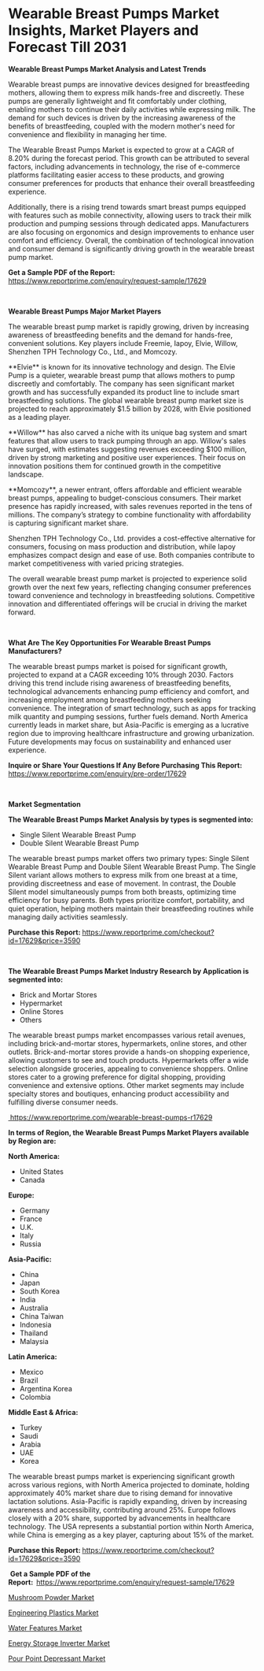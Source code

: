 <p><h1>Wearable Breast Pumps Market Insights, Market Players and Forecast Till 2031</h1></p><p><strong>Wearable Breast Pumps Market Analysis and Latest Trends</strong></p>
<p><p>Wearable breast pumps are innovative devices designed for breastfeeding mothers, allowing them to express milk hands-free and discreetly. These pumps are generally lightweight and fit comfortably under clothing, enabling mothers to continue their daily activities while expressing milk. The demand for such devices is driven by the increasing awareness of the benefits of breastfeeding, coupled with the modern mother's need for convenience and flexibility in managing her time.</p><p>The Wearable Breast Pumps Market is expected to grow at a CAGR of 8.20% during the forecast period. This growth can be attributed to several factors, including advancements in technology, the rise of e-commerce platforms facilitating easier access to these products, and growing consumer preferences for products that enhance their overall breastfeeding experience. </p><p>Additionally, there is a rising trend towards smart breast pumps equipped with features such as mobile connectivity, allowing users to track their milk production and pumping sessions through dedicated apps. Manufacturers are also focusing on ergonomics and design improvements to enhance user comfort and efficiency. Overall, the combination of technological innovation and consumer demand is significantly driving growth in the wearable breast pump market.</p></p>
<p><strong>Get a Sample PDF of the Report:&nbsp;</strong> <a href="https://www.reportprime.com/enquiry/request-sample/17629?utm_campaign=83&utm_medium=2&utm_source=Github&utm_content=ia&utm_term=19112024&utm_id=wearable-breast-pumps">https://www.reportprime.com/enquiry/request-sample/17629</a></p>
<p>&nbsp;</p>
<p><strong>Wearable Breast Pumps Major Market Players</strong></p>
<p><p>The wearable breast pump market is rapidly growing, driven by increasing awareness of breastfeeding benefits and the demand for hands-free, convenient solutions. Key players include Freemie, Iapoy, Elvie, Willow, Shenzhen TPH Technology Co., Ltd., and Momcozy.</p><p>**Elvie** is known for its innovative technology and design. The Elvie Pump is a quieter, wearable breast pump that allows mothers to pump discreetly and comfortably. The company has seen significant market growth and has successfully expanded its product line to include smart breastfeeding solutions. The global wearable breast pump market size is projected to reach approximately $1.5 billion by 2028, with Elvie positioned as a leading player.</p><p>**Willow** has also carved a niche with its unique bag system and smart features that allow users to track pumping through an app. Willow's sales have surged, with estimates suggesting revenues exceeding $100 million, driven by strong marketing and positive user experiences. Their focus on innovation positions them for continued growth in the competitive landscape.</p><p>**Momcozy**, a newer entrant, offers affordable and efficient wearable breast pumps, appealing to budget-conscious consumers. Their market presence has rapidly increased, with sales revenues reported in the tens of millions. The company’s strategy to combine functionality with affordability is capturing significant market share.</p><p>Shenzhen TPH Technology Co., Ltd. provides a cost-effective alternative for consumers, focusing on mass production and distribution, while Iapoy emphasizes compact design and ease of use. Both companies contribute to market competitiveness with varied pricing strategies.</p><p>The overall wearable breast pump market is projected to experience solid growth over the next few years, reflecting changing consumer preferences toward convenience and technology in breastfeeding solutions. Competitive innovation and differentiated offerings will be crucial in driving the market forward.</p></p>
<p>&nbsp;</p>
<p><strong>What Are The Key Opportunities For Wearable Breast Pumps Manufacturers?</strong></p>
<p><p>The wearable breast pumps market is poised for significant growth, projected to expand at a CAGR exceeding 10% through 2030. Factors driving this trend include rising awareness of breastfeeding benefits, technological advancements enhancing pump efficiency and comfort, and increasing employment among breastfeeding mothers seeking convenience. The integration of smart technology, such as apps for tracking milk quantity and pumping sessions, further fuels demand. North America currently leads in market share, but Asia-Pacific is emerging as a lucrative region due to improving healthcare infrastructure and growing urbanization. Future developments may focus on sustainability and enhanced user experience.</p></p>
<p><strong>Inquire or Share Your Questions If Any Before Purchasing This Report:</strong> <a href="https://www.reportprime.com/enquiry/pre-order/17629?utm_campaign=83&utm_medium=2&utm_source=Github&utm_content=ia&utm_term=19112024&utm_id=wearable-breast-pumps">https://www.reportprime.com/enquiry/pre-order/17629</a></p>
<p>&nbsp;</p>
<p><strong>Market Segmentation</strong></p>
<p><strong>The Wearable Breast Pumps Market Analysis by types is segmented into:</strong></p>
<p><ul><li>Single Silent Wearable Breast Pump</li><li>Double Silent Wearable Breast Pump</li></ul></p>
<p><p>The wearable breast pumps market offers two primary types: Single Silent Wearable Breast Pump and Double Silent Wearable Breast Pump. The Single Silent variant allows mothers to express milk from one breast at a time, providing discreetness and ease of movement. In contrast, the Double Silent model simultaneously pumps from both breasts, optimizing time efficiency for busy parents. Both types prioritize comfort, portability, and quiet operation, helping mothers maintain their breastfeeding routines while managing daily activities seamlessly.</p></p>
<p><strong>Purchase this Report:&nbsp;</strong><a href="https://www.reportprime.com/checkout?id=17629&price=3590&utm_campaign=83&utm_medium=2&utm_source=Github&utm_content=ia&utm_term=19112024&utm_id=wearable-breast-pumps">https://www.reportprime.com/checkout?id=17629&price=3590</a></p>
<p>&nbsp;</p>
<p><strong>The Wearable Breast Pumps Market Industry Research by Application is segmented into:</strong></p>
<p><ul><li>Brick and Mortar Stores</li><li>Hypermarket</li><li>Online Stores</li><li>Others</li></ul></p>
<p><p>The wearable breast pumps market encompasses various retail avenues, including brick-and-mortar stores, hypermarkets, online stores, and other outlets. Brick-and-mortar stores provide a hands-on shopping experience, allowing customers to see and touch products. Hypermarkets offer a wide selection alongside groceries, appealing to convenience shoppers. Online stores cater to a growing preference for digital shopping, providing convenience and extensive options. Other market segments may include specialty stores and boutiques, enhancing product accessibility and fulfilling diverse consumer needs.</p></p>
<p><a href="https://www.reportprime.com/wearable-breast-pumps-r17629?utm_campaign=83&utm_medium=2&utm_source=Github&utm_content=ia&utm_term=19112024&utm_id=wearable-breast-pumps">&nbsp;https://www.reportprime.com/wearable-breast-pumps-r17629</a></p>
<p><strong>In terms of Region, the Wearable Breast Pumps Market Players available by Region are:</strong></p>
<p>
    <p> <strong> North America: </strong>
        <ul>
            <li>United States</li>
            <li>Canada</li>
        </ul>
        </p> 
    <p> <strong> Europe: </strong>
        <ul>
            <li>Germany</li>
            <li>France</li>
            <li>U.K.</li>
            <li>Italy</li>
            <li>Russia</li>
        </ul>
        </p> 
    <p> <strong> Asia-Pacific: </strong>
        <ul>
            <li>China</li>
            <li>Japan</li>
            <li>South Korea</li>
            <li>India</li>
            <li>Australia</li>
            <li>China Taiwan</li>
            <li>Indonesia</li>
            <li>Thailand</li>
            <li>Malaysia</li>
        </ul>
        </p> 
    <p> <strong> Latin America: </strong>
        <ul>
            <li>Mexico</li>
            <li>Brazil</li>
            <li>Argentina Korea</li>
            <li>Colombia</li>
        </ul>
        </p> 
    <p> <strong> Middle East & Africa: </strong>
        <ul>
            <li>Turkey</li>
            <li>Saudi</li>
            <li>Arabia</li>
            <li>UAE</li>
            <li>Korea</li>
        </ul>
    </p>
    </p>
<p><p>The wearable breast pumps market is experiencing significant growth across various regions, with North America projected to dominate, holding approximately 40% market share due to rising demand for innovative lactation solutions. Asia-Pacific is rapidly expanding, driven by increasing awareness and accessibility, contributing around 25%. Europe follows closely with a 20% share, supported by advancements in healthcare technology. The USA represents a substantial portion within North America, while China is emerging as a key player, capturing about 15% of the market.</p></p>
<p><strong>Purchase this Report: </strong><a href="https://www.reportprime.com/checkout?id=17629&price=3590&utm_campaign=83&utm_medium=2&utm_source=Github&utm_content=ia&utm_term=19112024&utm_id=wearable-breast-pumps">https://www.reportprime.com/checkout?id=17629&price=3590</a></p>
<p>&nbsp;<strong>Get a Sample PDF of the Report:&nbsp;&nbsp;</strong><a href="https://www.reportprime.com/enquiry/request-sample/17629?utm_campaign=83&utm_medium=2&utm_source=Github&utm_content=ia&utm_term=19112024&utm_id=wearable-breast-pumps">https://www.reportprime.com/enquiry/request-sample/17629</a></p>
<p><strong></strong></p>
<p><p><a href="https://issuu.com/reportprime-2/docs/mushroom-powder-market-size-2030.pp_359e5a637bb5ed?utm_campaign=83&utm_medium=2&utm_source=Github&utm_content=ia&utm_term=19112024&utm_id=wearable-breast-pumps">Mushroom Powder Market</a></p><p><a href="https://www.linkedin.com/pulse/engineering-plastics-industry-sector-market-dynamics-future-dkmne?utm_campaign=83&utm_medium=2&utm_source=Github&utm_content=ia&utm_term=19112024&utm_id=wearable-breast-pumps">Engineering Plastics Market</a></p><p><a href="https://github.com/dringals/Market-Research-Report-List-6/blob/main/water-features-market.md?utm_campaign=83&utm_medium=2&utm_source=Github&utm_content=ia&utm_term=19112024&utm_id=wearable-breast-pumps">Water Features Market</a></p><p><a href="https://issuu.com/reportprime-2/docs/energy-storage-inverter-market-size_0bc27da115722f?utm_campaign=83&utm_medium=2&utm_source=Github&utm_content=ia&utm_term=19112024&utm_id=wearable-breast-pumps">Energy Storage Inverter Market</a></p><p><a href="https://www.linkedin.com/pulse/pour-point-depressant-market-overview-global-trends-future-prospects-4os7e?utm_campaign=83&utm_medium=2&utm_source=Github&utm_content=ia&utm_term=19112024&utm_id=wearable-breast-pumps">Pour Point Depressant Market</a></p></p>